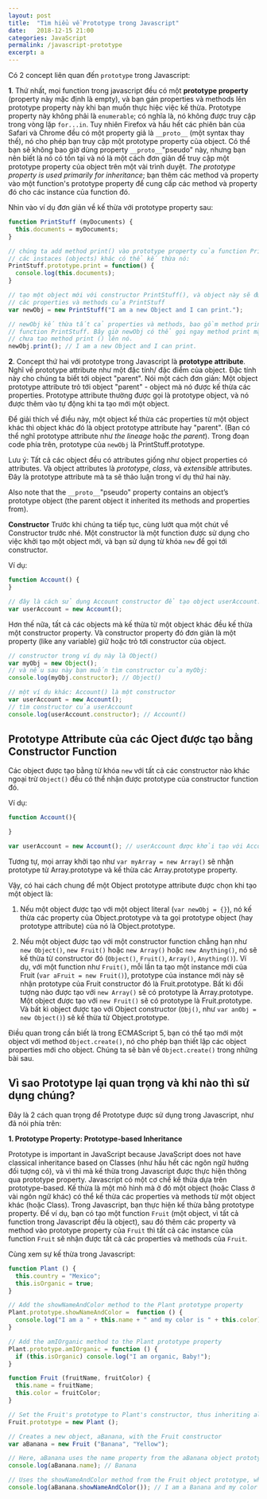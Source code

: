 ```yaml
---
layout: post
title:  "Tìm hiểu về Prototype trong Javascript"
date:   2018-12-15 21:00
categories: JavaScript
permalink: /javascript-prototype
excerpt: a
---
```


Có 2 concept liên quan đến `prototype` trong Javascript:

**1**. Thứ nhất, mọi function trong javascript đều có một **prototype property** (property này mặc định là empty), và bạn gán properties và methods lên prototype property này khi bạn muốn thực hiệc việc kế thừa. Prototype property này không phải là `enumerable`; có nghĩa là, nó không được truy cập trong vòng lặp `for...in`. Tuy nhiên Firefox và hầu hết các phiên bản của Safari và Chrome đều có một property giả là `__proto__` (một syntax thay thế), nó cho phép bạn truy cập một prototype property của object. Có thể bạn sẽ không bao giờ dùng property `__proto__`"pseudo" này, nhưng bạn nên biết là nó có tồn tại và nó là một cách đơn giản để truy cập một prototype property của object trên một vài trình duyệt. *The prototype property is used primarily for inheritance*; bạn thêm các method và property vào một function's prototype property để cung cấp các method và property đó cho các instance của function đó.

Nhìn vào ví dụ đơn giản về kế thừa với prototype property sau:

```javascript
function PrintStuff (myDocuments) {
  this.documents = myDocuments;
}

// chúng ta add method print() vào prototype property của function PrintStuff,
// các instaces (objects) khác có thể kế thừa nó:
PrintStuff.prototype.print = function() {
  console.log(this.documents);
}

// tạo một object mới với constructor PrintStuff(), và object này sẽ được kế thừa
// các properties và methods của PrintStuff
var newObj = new PrintStuff("I am a new Object and I can print.");

// newObj kế thừa tất cả properties và methods, bao gồm method print từ 
// function PrintStuff. Bây giờ newObj có thể gọi ngay method print mặc dù chúng ta
// chưa tạo method print () lên nó.
newObj.print(); // I am a new Object and I can print.
```

**2**. Concept thứ hai với prototype trong Javascript là **prototype attribute**. Nghĩ về prototype attribute như một đặc tính/ đặc điểm của object. Đặc tính này cho chúng ta biết tới object "parent". Nói một cách đơn giản: Một object prototype attribute trỏ tới object "parent" - object mà nó được kế thừa các properties. Prototype attribute thường được gọi là prototype object, và nó được thêm vào tự động khi ta tạo mới một object.

Để giải thích về điều này, một object kế thừa các properties từ một object khác thì object khác đó là object prototype attribute hay "parent". (Bạn có thể nghĩ prototype attribute như *the lineage* hoặc *the parent*). Trong đoạn code phía trên, prototype của `newObj` là PrintStuff.prototype.

Lưu ý: Tất cả các object đều có attributes giống như object properties có attributes. Và object attributes là *prototype*, *class*, và *extensible* attributes. Đây là prototype attribute mà ta sẽ thảo luận trong ví dụ thứ hai này.

Also note that the ``__proto__``"pseudo" property contains an object’s prototype object (the parent object it inherited its methods and properties from).

**Constructor**
Trước khi chúng ta tiếp tục, cùng lướt qua một chút về Constructor trước nhé. Một constructor là một function được sử dụng cho việc khởi tạo một object mới, và bạn sử dụng từ khóa `new` để gọi tới constructor.

Ví dụ:

```javascript
function Account() {
}

// đây là cách sử dụng Account constructor để tạo object userAccount.
var userAccount = new Account();
```

Hơn thế nữa, tất cả các objects mà kế thừa từ một object khác đều kế thừa một constructor property. Và constructor property đó đơn giản là một property (like any variable) giữ hoặc trỏ tới constructor của object.

```javascript
// constructor trong ví dụ này là Object()
var myObj = new Object();
// và nếu sau này bạn muốn tìm constructor của myObj:
console.log(myObj.constructor); // Object()

// một ví dụ khác: Account() là một constructor
var userAccount = new Account();
// tìm constructor của userAccount
console.log(userAccount.constructor); // Account()
```

## Prototype Attribute của các Oject được tạo bằng Constructor Function
Các object được tạo bằng từ khóa `new` với tất cả các constructor nào khác ngoại trừ `Object()` đều có thể nhận được prototype của constructor function đó.

Ví dụ:

```javascript
function Account(){

}

var userAccount = new Account(); // userAccount được khởi tạo với Account constructor và như vậy prototype attribute (hay prototype object) của nó là Account.prototype.
```

Tương tự, mọi array khởi tạo như `var myArray = new Array()` sẽ nhận prototype từ Array.prototype và kế thừa các Array.prototype property.

Vậy, có hai cách chung để một Object prototype attribute được chọn khi tạo một object là: 

1. Nếu một object được tạo với một object literal (`var newObj = {}`), nó kế thừa các property của Object.prototype và ta gọi prototype object (hay prototype attribute) của nó là Object.prototype.

2. Nếu một object được tạo với một constructor function chẳng hạn như `new Object()`,
`new Fruit()` hoặc `new Array()` hoặc `new Anything()`, nó sẽ kế thừa từ constructor đó (`Object()`, `Fruit()`, `Array()`, `Anything()`). Ví dụ, với một function như `Fruit()`, mỗi lần ta tạo một instance mới của Fruit (`var aFruit = new Fruit()`), prototype của instance mới này sẽ nhận prototype của Fruit constructor đó là Fruit.prototype. Bất kì đối tượng nào được tạo với `new Array()` sẽ có prototype là Array.prototype. Một object được tạo với `new Fruit()` sẽ có prototype là Fruit.prototype. Và bất kì object được tạo với Object constructor (`Obj()`, như `var anObj = new Object()`) sẽ kế thừa từ Object.prototype.

Điều quan trong cần biết là trong ECMAScript 5, bạn có thể tạo mới một object với method `Object.create()`, nó cho phép bạn thiết lập các object properties mới cho object. Chúng ta sẽ bàn về `Object.create()` trong những bài sau.

## Vì sao Prototype lại quan trọng và khi nào thì sử dụng chúng?
Đây là 2 cách quan trọng để Prototype được sử dụng trong Javascript, như đã nói phía trên:

**1. Prototype Property: Prototype-based Inheritance**

Prototype is important in JavaScript because JavaScript does not have classical inheritance based on Classes (như hầu hết các ngôn ngữ hướng đối tượng có), và vì thì mà kế thừa trong Javascript được thực hiện thông qua prototype property. Javascript có một cơ chế kế thừa dựa trên prototype-based. Kế thừa là một mô hình mà ở đó một object (hoặc Class ở vài ngôn ngữ khác) có thể kế thừa các properties và methods từ một object khác (hoặc Class). Trong Javascript, bạn thực hiện kế thừa bằng prototype property. Để ví dụ, bạn có tạo một function `Fruit` (một object, vì tất cả function trong Javascript đều là object), sau đó thêm các property và method vào prototype property của `Fruit` thì tất cả các instance của function `Fruit` sẽ nhận được tất cả các properties và methods của `Fruit`.

Cùng xem sự kế thừa trong Javascript:

```javascript
function Plant () {
  this.country = "Mexico";
  this.isOrganic = true;
}

// Add the showNameAndColor method to the Plant prototype property
Plant.prototype.showNameAndColor =  function () {
  console.log("I am a " + this.name + " and my color is " + this.color);
}

// Add the amIOrganic method to the Plant prototype property
Plant.prototype.amIOrganic = function () {
  if (this.isOrganic) console.log("I am organic, Baby!");
}

function Fruit (fruitName, fruitColor) {
  this.name = fruitName;
  this.color = fruitColor;
}

// Set the Fruit's prototype to Plant's constructor, thus inheriting all of Plant.prototype methods and properties.
Fruit.prototype = new Plant ();

// Creates a new object, aBanana, with the Fruit constructor
var aBanana = new Fruit ("Banana", "Yellow");

// Here, aBanana uses the name property from the aBanana object prototype, which is Fruit.prototype:
console.log(aBanana.name); // Banana

// Uses the showNameAndColor method from the Fruit object prototype, which is Plant.prototype. The aBanana object inherits all the properties and methods from both the Plant and Fruit functions.
console.log(aBanana.showNameAndColor()); // I am a Banana and my color is yellow.
```

